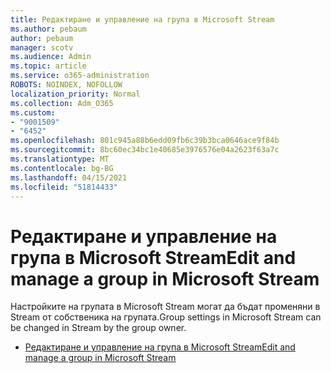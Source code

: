 ```yaml
---
title: Редактиране и управление на група в Microsoft Stream
ms.author: pebaum
author: pebaum
manager: scotv
ms.audience: Admin
ms.topic: article
ms.service: o365-administration
ROBOTS: NOINDEX, NOFOLLOW
localization_priority: Normal
ms.collection: Adm_O365
ms.custom:
- "9001509"
- "6452"
ms.openlocfilehash: 801c945a88b6edd09fb6c39b3bca0646ace9f84b
ms.sourcegitcommit: 8bc60ec34bc1e40685e3976576e04a2623f63a7c
ms.translationtype: MT
ms.contentlocale: bg-BG
ms.lasthandoff: 04/15/2021
ms.locfileid: "51814433"
---
```

# <a name="edit-and-manage-a-group-in-microsoft-stream"></a><span data-ttu-id="27294-102">Редактиране и управление на група в Microsoft Stream</span><span class="sxs-lookup"><span data-stu-id="27294-102">Edit and manage a group in Microsoft Stream</span></span>

<span data-ttu-id="27294-103">Настройките на групата в Microsoft Stream могат да бъдат променяни в Stream от собственика на групата.</span><span class="sxs-lookup"><span data-stu-id="27294-103">Group settings in Microsoft Stream can be changed in Stream by the group owner.</span></span>  

- [<span data-ttu-id="27294-104">Редактиране и управление на група в Microsoft Stream</span><span class="sxs-lookup"><span data-stu-id="27294-104">Edit and manage a group in Microsoft Stream</span></span>](https://docs.microsoft.com/stream/portal-manage-groups)

